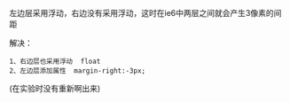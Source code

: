 左边层采用浮动，右边没有采用浮动，这时在ie6中两层之间就会产生3像素的间距

解决：

	1、右边层也采用浮动  float
	2、左边层添加属性  margin-right:-3px;

(在实验时没有重新啊出来)
